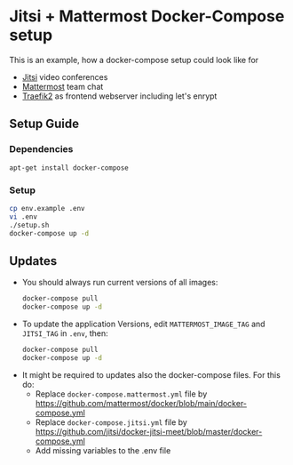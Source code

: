 # Jitsi + Mattermost Docker-Compose setup

This is an example, how a docker-compose setup could look like for
* [Jitsi](https://jitsi.org/) video conferences
* [Mattermost](https://mattermost.com/) team chat
* [Traefik2](https://traefik.io/) as frontend webserver including let's enrypt

## Setup Guide

### Dependencies

`apt-get install docker-compose`

### Setup

```bash
cp env.example .env
vi .env
./setup.sh
docker-compose up -d
```

## Updates

* You should always run current versions of all images:
  ```bash
  docker-compose pull
  docker-compose up -d
  ```
* To update the application Versions, edit `MATTERMOST_IMAGE_TAG` and `JITSI_TAG` in `.env`, then:
  ```bash
  docker-compose pull
  docker-compose up -d
  ```
* It might be required to updates also the docker-compose files. For this do:
  * Replace `docker-compose.mattermost.yml` file by https://github.com/mattermost/docker/blob/main/docker-compose.yml
  * Replace `docker-compose.jitsi.yml` file by https://github.com/jitsi/docker-jitsi-meet/blob/master/docker-compose.yml
  * Add missing variables to the .env file
  
  
